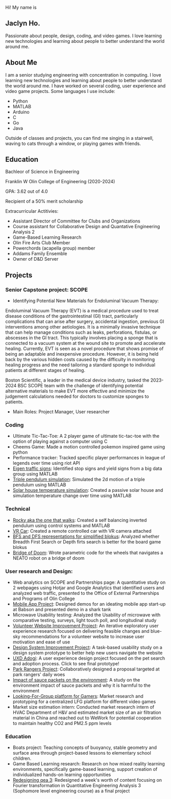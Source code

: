 Hi! My name is 
## Jaclyn Ho.
Passionate about people, design, coding, and video games. I love learning new technologies and learning about people to better understand the world around me.


## About Me
I am a senior studying engineering with concentration in computing. I love learning new technologies and learning about people to better understand the world around me. I have worked on several coding, user experience and video game projects. Some languages I use include:
- Python
- MATLAB
- Arduino
- C
- Go
- Java

Outside of classes and projects, you can find me singing in a stairwell, waving to cats through a window, or playing games with friends.

## Education
Bachleor of Science in Engineering
  
Franklin W Olin College of Engineering (2020-2024)
  
GPA: 3.62 out of 4.0
  
Recipient of a 50% merit scholarship

Extracurricular Actitivies:
- Assistant Director of Committee for Clubs and Organizations
- Course assistant for Collaborative Design and Quantative Engineering Analysis 2 
- Game-Based Learning Research
- Olin Fire Arts Club Member
- Powerchords (acapella group) member
- Addams Family Ensemble
- Owner of D&D Server

## Projects
### Senior Capstone project: SCOPE
- Identifying Potential New Materials for Endoluminal Vacuum Therapy:

Endoluminal Vacuum Therapy (EVT) is a medical procedure used to treat disease conditions of the gastrointestinal (GI) tract, particularly complications that can arise after surgery, accidental ingestion, previous GI interventions among other aetiologies. It is a minimally invasive technique that can help manage conditions such as leaks, perforations, fistulas, or abscesses in the GI tract. This typically involves placing a sponge that is connected to a vacuum system at the wound site to promote and accelerate healing. Currently, EVT is seen as a novel procedure that shows promise of being an adaptable and inexpensive procedure. However, it is being held back by the various hidden costs caused by the difficulty in monitoring healing progress and the need tailoring a standard sponge to individual patients at different stages of healing. 

Boston Scientific, a leader in the medical device industry, tasked the 2023-2024 BSC SCOPE team with the challenge of identifying potential alternative materials to make EVT more effective and minimize the judgement calculations needed for doctors to customize sponges to patients. 

- Main Roles: Project Manager, User researcher

### Coding
- Ultimate Tic-Tac-Toe:
  	A 2 player game of ultimate tic-tac-toe with the option of playing against a computer using C
- Cheems Game:
	Made a motion controlled pokemon inspired game using python
- Performance tracker:
        Tracked specific player performances in league of legends over time using riot API
- [Eigen traffic signs](https://docs.google.com/document/d/1RXxdRxFPPxvBeo-laqhylgFfT2BGantYx0W-YoCq28k/edit?usp=sharing):
        Identified stop signs and yield signs from a big data group using MATLAB
- [Triple pendulum simulation](https://docs.google.com/document/d/1-e7YI3iI-V2ByAeJksbkrdiXQE_j-TjKbv4OMKitXHA/edit?usp=sharing):
        Simulated the 2d motion of a triple pendulum using MATLAB
- [Solar house temperature simulation](https://docs.google.com/document/d/1kxpSMF4g9S6eldswnY0EYNBL6Ne6coXY6i_IWRYSXBo/edit?usp=sharing):
        Created a passive solar house and simulation temperature change over time using MATLAB

  
### Technical
- [Rocky aka the one that walks](https://docs.google.com/document/d/1pa4henhJ0C_qMIdlytwz5s30eXm5KJHSjmJNv5kvWZk/edit?usp=sharing):
        Created a self balancing inverted pendulum using control systems and MATLAB
- [VR Car](https://olincollege.github.io/pie-2021-03/VRCar/):
	Created a remote controlled car with VR camera attached
- [BFS and DFS representations for simplified blokus](https://docs.google.com/presentation/d/1FR7OvHdcLA5QJx3LN92G4XUWDZ8mtdmACLEUQt3Y2Bc/edit?usp=sharing):
	Analyzed whether Breadth First Search or Depth firts search is better for the board game blokus
- [Bridge of Doom](https://docs.google.com/document/d/1GJgfp6_DRsqKW1prQz31OjySqgERteayN-b3uLEdtKo/edit?usp=sharing):
	Wrote parametric code for the wheels that navigates a NEATO robot on a bridge of doom


### User research and Design:
- Web analytics on SCOPE and Partnerships page:
	A quantitative study on 2 webpages using Hotjar and Google Analytics that identified users and analyzed web traffic, presented to the Office of External Partnerships and Programs of Olin College
- [Mobile App Project](https://drive.google.com/file/d/19ty8YzGquIYveRTwfLTyjJc9Tt_ZWWhb/view?usp=sharing):
  	Designed demos for an ideating mobile app start-up at Babson and presented demo in a shark tank
- Microwave Usability testing:
	Analyzed the Usability of microwave with comparative testing, surveys, light touch poll, and longitudinal study
- [Volunteer Website Improvement Project](https://drive.google.com/drive/folders/1Kfk3-wZXZuSS23bGT9jrr7368En0Ct6Q?usp=sharing):
  	An iterative exploratory user experience research focused on delivering feasible changes and blue-sky recommendations for a volunteer website to increase user motivation and ease of use
- [Design System Improvement Project](https://drive.google.com/drive/folders/1mhy76Wug7wDSOMeaSOuO-Zpo2SjbGJuR?usp=sharing):
  	A task-based usability study on a design system prototype to better help new users navigate the website
- [UXD Adogi](https://www.figma.com/proto/kyxU5rSxAYWHGbVjIC4Cxe/Pet-Adoption-UX-Design?page-id=0%3A1&node-id=1538%3A11135&viewport=602%2C-113%2C0.06&scaling=scale-down&starting-point-node-id=1538%3A11135&show-proto-sidebar=1):
	A user experience design project focused on the pet search and adoption process. Click to see final prototype!
- [Park Rangers Project](https://drive.google.com/drive/folders/1ScRanZuc9mZxOKTZUhXSxzi2utCa20_F?usp=sharing):
	Collaboratively designed a proposal targeted at park rangers' daily woes
- [Impact of sauce packets on the environment](https://drive.google.com/file/d/1fW8T57gan4d98lUqtkl8lS_PWvAR3JV8/view?usp=sharing):
	A study on the environment impact of sauce packets and why it is harmful to the environment
- [Looking-For-Group platform for Gamers](https://drive.google.com/drive/folders/1y1HtHUL_onXXZWjSzyGmHnuK2MV10szx?usp=sharing):
	Market research and prototyping for a centralized LFG platform for different video games
- Market size estimation intern:
	Conducted market research intern of HVAC Department of H&V and estimated market size of an air filtration material in China and reached out to WeWork for potential cooperation to maintain healthy CO2 and PM2.5 ppm levels


### Education
- Boats project:
  	Teaching concepts of buoyancy, stable geometry and surface area through project-based lessons to elementary school children.
- Game Based Learning research:
  	Research on how mixed reality learning environments, specifically game-based learning, support creation of individualized hands-on learning opportunities
- [Redesigning qea 3](https://drive.google.com/drive/folders/1NterEjpaiqDCD3esMe5Ry9PzUVrNHkNg?usp=sharing):
	Redesigned a week's worth of content focusing on Fourier transformation in Quantitative Engineering Analysis 3 (Sophomore level engineering course) as a final project
